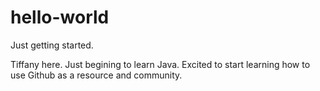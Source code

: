 # hello-world
Just getting started.

Tiffany here. Just begining to learn Java. Excited to start learning 
how to use Github as a resource and community. 
  
  
